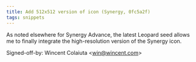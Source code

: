 ```yaml
---
title: Add 512x512 version of icon (Synergy, 0fc5a2f)
tags: snippets
---
```


As noted elsewhere for Synergy Advance, the latest Leopard seed allows me to finally integrate the high-resolution version of the Synergy icon.

Signed-off-by: Wincent Colaiuta &lt;win@wincent.com&gt;
